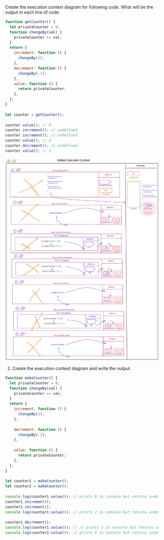Create the execution context diagram for following code. What will be the output in each line of code

```js
function getCounter() {
  let privateCounter = 0;
  function changeBy(val) {
    privateCounter += val;
  }
  return {
    increment: function () {
      changeBy(1);
    },
    decrement: function () {
      changeBy(-1);
    },
    value: function () {
      return privateCounter;
    },
  };
}

let counter = getCounter();

counter.value(); // 0
counter.increment(); // undefined
counter.increment(); // undefined
counter.value(); // 2
counter.decrement(); // undefined
counter.value(); // 1
```

![](./img/Untitled-2022-08-25-2034.png)

2. Create the execution context diagram and write the output.

```js
function makeCounter() {
  let privateCounter = 0;
  function changeBy(val) {
    privateCounter += val;
  }
  return {
    increment: function () {
      changeBy(1);
    },

    decrement: function () {
      changeBy(-1);
    },

    value: function () {
      return privateCounter;
    },
  };
}

let counter1 = makeCounter();
let counter2 = makeCounter();

console.log(counter1.value()); // prints 0 in console but returns undefined
counter1.increment();
counter1.increment();
console.log(counter1.value()); // prints 2 in console but returns undefined

counter1.decrement();
console.log(counter1.value()); // // prints 1 in console but returns undefined
console.log(counter2.value()); // prints 0 in console but returns undefined
```
